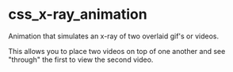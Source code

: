 # css_x-ray_animation
Animation that simulates an x-ray of two overlaid gif's or videos.

This allows you to place two videos on top of one another and see "through" the first to view the second video.
